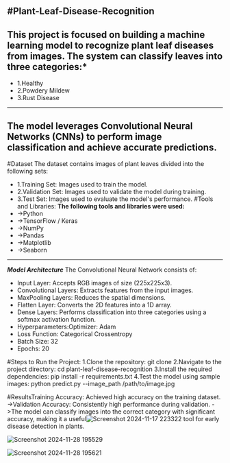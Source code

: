 #Plant-Leaf-Disease-Recognition
---
This project is focused on building a machine learning model to recognize plant leaf diseases from images. The system can classify leaves into three categories:*
---
- 1.Healthy
- 2.Powdery Mildew
- 3.Rust Disease
---
The model leverages Convolutional Neural Networks (CNNs) to perform image classification and achieve accurate predictions.
---
#Dataset
The dataset contains images of plant leaves divided into the following sets:
- 1.Training Set: Images used to train the model.
- 2.Validation Set: Images used to validate the model during training.
- 3.Test Set: Images used to evaluate the model's performance.
#Tools and Libraries:
**The following tools and libraries were used:**
- ->Python
- ->TensorFlow / Keras
- ->NumPy
- ->Pandas
- ->Matplotlib
- ->Seaborn
---
***Model Architecture***
The Convolutional Neural Network consists of:
- Input Layer: Accepts RGB images of size (225x225x3).
- Convolutional Layers: Extracts features from the input images.
- MaxPooling Layers: Reduces the spatial dimensions.
- Flatten Layer: Converts the 2D features into a 1D array.
- Dense Layers: Performs classification into three categories using a softmax activation function.
- Hyperparameters:Optimizer: Adam
- Loss Function: Categorical Crossentropy
- Batch Size: 32
- Epochs: 20

#Steps to Run the Project:
1.Clone the repository:
git clone
2.Navigate to the project directory:
cd plant-leaf-disease-recognition
3.Install the required dependencies:
pip install -r requirements.txt
4.Test the model using sample images:
python predict.py --image_path /path/to/image.jpg

#ResultsTraining Accuracy: Achieved high accuracy on the training dataset.
->Validation Accuracy: Consistently high performance during validation.
->The model can classify images into the correct category with significant accuracy, making it a useful![Screenshot 2024-11-17 223322](https://github.com/user-attachments/assets/1c4629e6-b4f4-4a6d-b076-66d8012d65e2)
 tool for early disease detection in plants.



![Screenshot 2024-11-28 195529](https://github.com/user-attachments/assets/ab38f4b4-e830-40f5-8110-ea2a5386e34e)




![Screenshot 2024-11-28 195621](https://github.com/user-attachments/assets/c879a721-9608-4d52-b90c-cf79f4976648)
